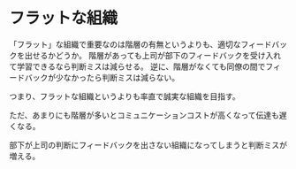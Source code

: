 # フラットな組織

「フラット」な組織で重要なのは階層の有無というよりも、適切なフィードバックを出せるかどうか。
階層があっても上司が部下のフィードバックを受け入れて学習できるなら判断ミスは減らせる。
逆に、階層がなくても同僚の間でフィードバックが少なかったら判断ミスは減らない。

つまり、フラットな組織というよりも率直で誠実な組織を目指す。

ただ、あまりにも階層が多いとコミュニケーションコストが高くなって伝達も遅くなる。

部下が上司の判断にフィードバックを出さない組織になってしまうと判断ミスが増える。
